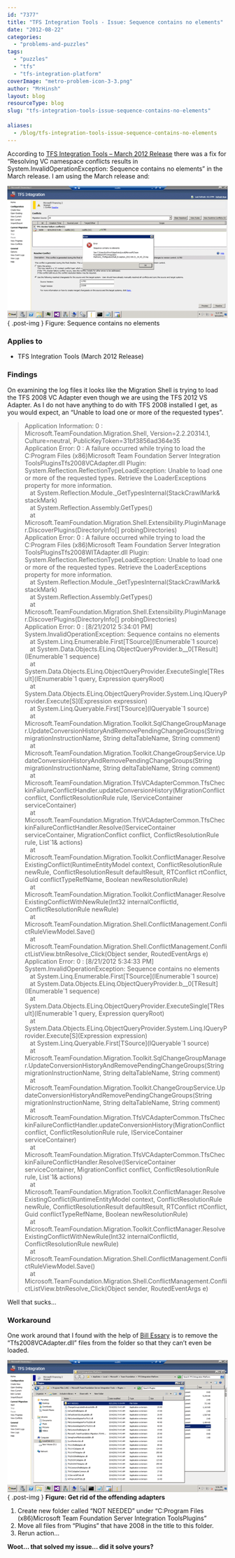 ```yaml
---
id: "7377"
title: "TFS Integration Tools - Issue: Sequence contains no elements"
date: "2012-08-22"
categories:
  - "problems-and-puzzles"
tags:
  - "puzzles"
  - "tfs"
  - "tfs-integration-platform"
coverImage: "metro-problem-icon-3-3.png"
author: "MrHinsh"
layout: blog
resourceType: blog
slug: "tfs-integration-tools-issue-sequence-contains-no-elements"

aliases:
  - /blog/tfs-integration-tools-issue-sequence-contains-no-elements
---
```


According to [TFS Integration Tools – March 2012 Release](http://blogs.msdn.com/b/willy-peter_schaub/archive/2012/03/20/tfs-integration-tools-march-2012-release.aspx) there was a fix for “Resolving VC namespace conflicts results in System.InvalidOperationException: Sequence contains no elements” in the March release. I am using the March release and:

[![image](images/image_thumb64-1-1.png "image")](http://blog.hinshelwood.com/files/2012/08/image64.png)  
{ .post-img }
Figure: Sequence contains no elements

### Applies to

- TFS Integration Tools (March 2012 Release)

### Findings

On examining the log files it looks like the Migration Shell is trying to load the TFS 2008 VC Adapter even though we are using the TFS 2012 VS Adapter. As I do not have anything to do with TFS 2008 installed I get, as you would expect, an “Unable to load one or more of the requested types”.

> Application Information: 0 : Microsoft.TeamFoundation.Migration.Shell, Version=2.2.20314.1, Culture=neutral, PublicKeyToken=31bf3856ad364e35  
> Application Error: 0 : A failure occurred while trying to load the C:Program Files (x86)Microsoft Team Foundation Server Integration ToolsPluginsTfs2008VCAdapter.dll Plugin:  
> System.Reflection.ReflectionTypeLoadException: Unable to load one or more of the requested types. Retrieve the LoaderExceptions property for more information.  
>    at System.Reflection.Module.\_GetTypesInternal(StackCrawlMark& stackMark)  
>    at System.Reflection.Assembly.GetTypes()  
>    at Microsoft.TeamFoundation.Migration.Shell.Extensibility.PluginManager.DiscoverPlugins(DirectoryInfo\[\] probingDirectories)  
> Application Error: 0 : A failure occurred while trying to load the C:Program Files (x86)Microsoft Team Foundation Server Integration ToolsPluginsTfs2008WITAdapter.dll Plugin:  
> System.Reflection.ReflectionTypeLoadException: Unable to load one or more of the requested types. Retrieve the LoaderExceptions property for more information.  
>    at System.Reflection.Module.\_GetTypesInternal(StackCrawlMark& stackMark)  
>    at System.Reflection.Assembly.GetTypes()  
>    at Microsoft.TeamFoundation.Migration.Shell.Extensibility.PluginManager.DiscoverPlugins(DirectoryInfo\[\] probingDirectories)  
> Application Error: 0 : \[8/21/2012 5:34:01 PM\] System.InvalidOperationException: Sequence contains no elements  
>    at System.Linq.Enumerable.First\[TSource\](IEnumerable\`1 source)  
>    at System.Data.Objects.ELinq.ObjectQueryProvider.<GetElementFunction>b\_\_0\[TResult\](IEnumerable\`1 sequence)  
>    at System.Data.Objects.ELinq.ObjectQueryProvider.ExecuteSingle\[TResult\](IEnumerable\`1 query, Expression queryRoot)  
>    at System.Data.Objects.ELinq.ObjectQueryProvider.System.Linq.IQueryProvider.Execute\[S\](Expression expression)  
>    at System.Linq.Queryable.First\[TSource\](IQueryable\`1 source)  
>    at Microsoft.TeamFoundation.Migration.Toolkit.SqlChangeGroupManager.UpdateConversionHistoryAndRemovePendingChangeGroups(String migrationInstructionName, String deltaTableName, String comment)  
>    at Microsoft.TeamFoundation.Migration.Toolkit.ChangeGroupService.UpdateConversionHistoryAndRemovePendingChangeGroups(String migrationInstructionName, String deltaTableName, String comment)  
>    at Microsoft.TeamFoundation.Migration.TfsVCAdapterCommon.TfsCheckinFailureConflictHandler.updateConversionHistory(MigrationConflict conflict, ConflictResolutionRule rule, IServiceContainer serviceContainer)  
>    at Microsoft.TeamFoundation.Migration.TfsVCAdapterCommon.TfsCheckinFailureConflictHandler.Resolve(IServiceContainer serviceContainer, MigrationConflict conflict, ConflictResolutionRule rule, List\`1& actions)  
>    at Microsoft.TeamFoundation.Migration.Toolkit.ConflictManager.ResolveExistingConflict(RuntimeEntityModel context, ConflictResolutionRule newRule, ConflictResolutionResult defaultResult, RTConflict rtConflict, Guid conflictTypeRefName, Boolean newResolutionRule)  
>    at Microsoft.TeamFoundation.Migration.Toolkit.ConflictManager.ResolveExistingConflictWithNewRule(Int32 internalConflictId, ConflictResolutionRule newRule)  
>    at Microsoft.TeamFoundation.Migration.Shell.ConflictManagement.ConflictRuleViewModel.Save()  
>    at Microsoft.TeamFoundation.Migration.Shell.ConflictManagement.ConflictListView.btnResolve_Click(Object sender, RoutedEventArgs e)  
> Application Error: 0 : \[8/21/2012 5:34:33 PM\] System.InvalidOperationException: Sequence contains no elements  
>    at System.Linq.Enumerable.First\[TSource\](IEnumerable\`1 source)  
>    at System.Data.Objects.ELinq.ObjectQueryProvider.<GetElementFunction>b\_\_0\[TResult\](IEnumerable\`1 sequence)  
>    at System.Data.Objects.ELinq.ObjectQueryProvider.ExecuteSingle\[TResult\](IEnumerable\`1 query, Expression queryRoot)  
>    at System.Data.Objects.ELinq.ObjectQueryProvider.System.Linq.IQueryProvider.Execute\[S\](Expression expression)  
>    at System.Linq.Queryable.First\[TSource\](IQueryable\`1 source)  
>    at Microsoft.TeamFoundation.Migration.Toolkit.SqlChangeGroupManager.UpdateConversionHistoryAndRemovePendingChangeGroups(String migrationInstructionName, String deltaTableName, String comment)  
>    at Microsoft.TeamFoundation.Migration.Toolkit.ChangeGroupService.UpdateConversionHistoryAndRemovePendingChangeGroups(String migrationInstructionName, String deltaTableName, String comment)  
>    at Microsoft.TeamFoundation.Migration.TfsVCAdapterCommon.TfsCheckinFailureConflictHandler.updateConversionHistory(MigrationConflict conflict, ConflictResolutionRule rule, IServiceContainer serviceContainer)  
>    at Microsoft.TeamFoundation.Migration.TfsVCAdapterCommon.TfsCheckinFailureConflictHandler.Resolve(IServiceContainer serviceContainer, MigrationConflict conflict, ConflictResolutionRule rule, List\`1& actions)  
>    at Microsoft.TeamFoundation.Migration.Toolkit.ConflictManager.ResolveExistingConflict(RuntimeEntityModel context, ConflictResolutionRule newRule, ConflictResolutionResult defaultResult, RTConflict rtConflict, Guid conflictTypeRefName, Boolean newResolutionRule)  
>    at Microsoft.TeamFoundation.Migration.Toolkit.ConflictManager.ResolveExistingConflictWithNewRule(Int32 internalConflictId, ConflictResolutionRule newRule)  
>    at Microsoft.TeamFoundation.Migration.Shell.ConflictManagement.ConflictRuleViewModel.Save()  
>    at Microsoft.TeamFoundation.Migration.Shell.ConflictManagement.ConflictListView.btnResolve_Click(Object sender, RoutedEventArgs e)

Well that sucks…

### Workaround

One work around that I found with the help of [Bill Essary](http://blogs.msdn.com/b/willy-peter_schaub/archive/2011/06/03/visual-studio-alm-rangers-champion-awards.aspx) is to remove the “Tfs2008VCAdapter.dll” files from the folder so that they can’t even be loaded.

[![image](images/image_thumb65-2-2.png "image")](http://blog.hinshelwood.com/files/2012/08/image65.png)  
{ .post-img }
**Figure: Get rid of the offending adapters**

1. Create new folder called “NOT NEEDED” under “C:Program Files (x86)Microsoft Team Foundation Server Integration ToolsPlugins”
2. Move all files from “Plugins” that have 2008 in the title to this folder.
3. Rerun action…

**Woot… that solved my issue… did it solve yours?**

